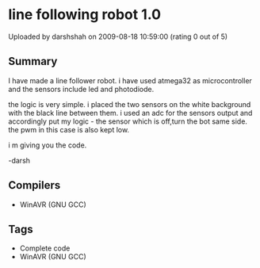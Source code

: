 # line following robot 1.0

Uploaded by darshshah on 2009-08-18 10:59:00 (rating 0 out of 5)

## Summary

I have made a line follower robot. i have used atmega32 as microcontroller and the sensors include led and photodiode.  

the logic is very simple. i placed the two sensors on the white background with the black line between them. i used an adc for the sensors output and accordingly put my logic - the sensor which is off,turn the bot same side. the pwm in this case is also kept low.


i m giving you the code.  

-darsh

## Compilers

- WinAVR (GNU GCC)

## Tags

- Complete code
- WinAVR (GNU GCC)
